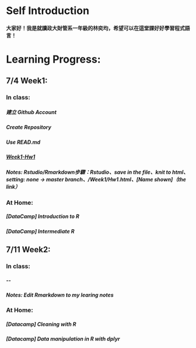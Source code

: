 
# Self Introduction
#### 大家好！我是就讀政大財管系一年級的林奕均，希望可以在這堂課好好學習程式語言！

# Learning Progress:
## 7/4 Week1:
### In class:
##### 建立 Github Account
##### Create Repository
##### Use READ.md 
##### [Week1-Hw1](https://yichunchloe.github.io/2018-Summer-CSX-RProject/Week1/Hw1.html) 
##### Notes: Rstudio/Rmarkdown步驟：Rstudio、save in the file、knit to html、setting: none -> master branch、/Week1/Hw1.html、[Name shown]（the link）

### At Home:
##### [DataCamp] Introduction to R 
##### [DataCamp] Intermediate R 

## 7/11 Week2:
### In class:
##### --
##### Notes: Edit Rmarkdown to my learing notes

### At Home:
##### [Datacamp] Cleaning with R​
##### [Datacamp] Data manipulation in R with dplyr​



